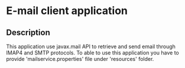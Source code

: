 # E-mail client application
## Description
This application use javax.mail API to retrieve and send email through IMAP4 and SMTP protocols.
To able to use this application you have to provide 'mailservice.properties' file under 'resources' folder.


